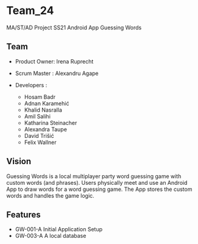 # Team_24
MA/ST/AD Project SS21 Android App Guessing Words

## Team
- Product Owner: Irena Ruprecht 

- Scrum Master : Alexandru Agape

- Developers :
    - Hosam Badr
    - Adnan Karamehić
    - Khalid Nasralla
    - Amil Salihi
    - Katharina Steinacher
    - Alexandra Taupe
    - David Trišić
    - Felix Wallner
    
## Vision
Guessing Words is a local multiplayer party word guessing game with custom words (and phrases). 
Users physically meet and use an Android App to draw words for a word guessing game.
The App stores the custom words and handles the game logic.


## Features 

- GW-001-A Initial Application Setup
- GW-003-A A local database

